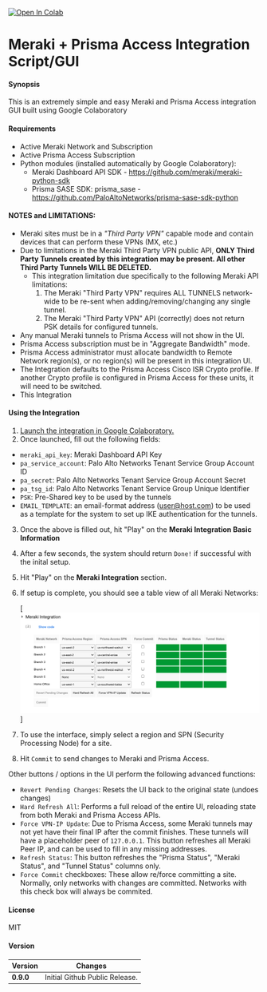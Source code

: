 [![Open In Colab](https://colab.research.google.com/assets/colab-badge.svg)](https://colab.research.google.com/github/ebob9/meraki_prisma_access/blob/main/Meraki_%2B_Prisma_Access_Integration.ipynb)

# Meraki + Prisma Access Integration Script/GUI

#### Synopsis
This is an extremely simple and easy Meraki and Prisma Access integration GUI built using Google Colaboratory

#### Requirements
* Active Meraki Network and Subscription
* Active Prisma Access Subscription
* Python modules (installed automatically by Google Colaboratory):
    * Meraki Dashboard API SDK - <https://github.com/meraki/meraki-python-sdk> 
    * Prisma SASE SDK: prisma_sase - <https://github.com/PaloAltoNetworks/prisma-sase-sdk-python>

#### NOTES and LIMITATIONS:
* Meraki sites must be in a _"Third Party VPN"_ capable mode and contain devices that can perform these VPNs (MX, etc.)
* Due to limitations in the Meraki Third Party VPN public API, **ONLY Third Party Tunnels created by this integration may be present. All other Third Party Tunnels WILL BE DELETED.**
  * This integration limitation due specifically to the following Meraki API limitations:
    1. The Meraki "Third Party VPN" requires ALL TUNNELS network-wide to be re-sent when adding/removing/changing any single tunnel.
    2. The Meraki "Third Party VPN" API (correctly) does not return PSK details for configured tunnels.
* Any manual Meraki tunnels to Prisma Access will not show in the UI.
* Prisma Access subscription must be in "Aggregate Bandwidth" mode.
* Prisma Access administrator must allocate bandwidth to Remote Network region(s), or no region(s) will be present in this integration UI.
* The Integration defaults to the Prisma Access Cisco ISR Crypto profile. If another Crypto profile is configured in Prisma Access for these units, it will need to be switched.
* This Integration 

#### Using the Integration
1. [Launch the integration in Google Colaboratory.](https://colab.research.google.com/github/ebob9/meraki_prisma_access/blob/main/Meraki_%2B_Prisma_Access_Integration.ipynb)
2. Once launched, fill out the following fields:
  * `meraki_api_key`: Meraki Dashboard API Key
  * `pa_service_account`: Palo Alto Networks Tenant Service Group Account ID
  * `pa_secret`: Palo Alto Networks Tenant Service Group Account Secret
  * `pa_tsg_id`: Palo Alto Networks Tenant Service Group Unique Identifier
  * `PSK`: Pre-Shared key to be used by the tunnels
  * `EMAIL_TEMPLATE`: an email-format address (user@host.com) to be used as a template for the system to set up IKE authentication for the tunnels.
3. Once the above is filled out, hit "Play" on the **Meraki Integration Basic Information**
4. After a few seconds, the system should return `Done!` if successful with the inital setup.
5. Hit "Play" on the **Meraki Integration** section.
6. If setup is complete, you should see a table view of all Meraki Networks:

   [![Integration Notebook Screenshot](https://github.com/ebob9/meraki_prisma_access/raw/main/images/integration-example.png)]
7. To use the interface, simply select a region and SPN (Security Processing Node) for a site. 
8. Hit `Commit` to send changes to Meraki and Prisma Access.

Other buttons / options in the UI perform the following advanced functions:
* `Revert Pending Changes`: Resets the UI back to the original state (undoes changes)
* `Hard Refresh All`: Performs a full reload of the entire UI, reloading state from both Meraki and Prisma Access APIs.
* `Force VPN-IP Update`: Due to Prisma Access, some Meraki tunnels may not yet have their final IP after the commit finishes. These tunnels will have a placeholder peer of `127.0.0.1`. This button refreshes all Meraki Peer IP, and can be used to fill in any missing addresses.
* `Refresh Status`: This button refreshes the "Prisma Status", "Meraki Status", and "Tunnel Status" columns only.
* `Force Commit` checkboxes: These allow re/force committing a site. Normally, only networks with changes are committed. Networks with this check box will always be commited.

#### License
MIT

#### Version
| Version   | Changes                        |
|-----------|--------------------------------|
| **0.9.0** | Initial Github Public Release. |
